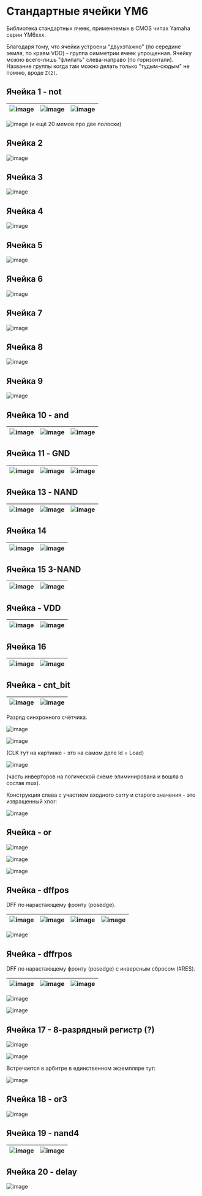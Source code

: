 # Стандартные ячейки YM6

Библиотека стандартных ячеек, применяемых в CMOS чипах Yamaha серии YM6xxx.

Благодаря тому, что ячейки устроены "двухэтажно" (по середине земля, по краям VDD) - группа симметрии ячеек упрощенная. Ячейку можно всего-лишь "флипать" слева-направо (по горизонтали). Название группы когда там можно делать только "тудым-сюдым" не помню, вроде `Z(2)`.

## Ячейка 1 - not

|![image](https://user-images.githubusercontent.com/15833655/182607433-4e6bb029-bc75-4973-b146-d9d9d1e9903f.png)|![image](https://user-images.githubusercontent.com/15833655/184317369-599b106f-cbff-48b6-b519-f40d85914190.png)|![image](https://user-images.githubusercontent.com/15833655/184318357-b22093a0-f18f-49b5-acf0-d9e453932c0e.png)|
|---|---|---|

![image](https://user-images.githubusercontent.com/5828819/184408097-e97e2e86-08a5-465c-8f93-530f4c49a4dc.png)
(и ещё 20 мемов про две полоски)

## Ячейка 2
![image](https://user-images.githubusercontent.com/15833655/182607812-7aa50d4f-5b9c-4193-8ddc-12cf8153af39.png)

## Ячейка 3
![image](https://user-images.githubusercontent.com/15833655/182608299-7bc6ea92-9c21-479e-9be1-4176604cf51f.png)

## Ячейка 4
![image](https://user-images.githubusercontent.com/15833655/182608765-c13265dc-6595-4821-a023-44ffc0f6c84a.png)

## Ячейка 5
![image](https://user-images.githubusercontent.com/15833655/182608855-4c07015a-49ac-4864-a073-eec6b88ab97c.png)

## Ячейка 6
![image](https://user-images.githubusercontent.com/15833655/182609957-6c8a2c4f-2a40-4ef8-9254-76c1d19c410a.png)

## Ячейка 7
![image](https://user-images.githubusercontent.com/15833655/182610116-854af334-bb14-43a1-9329-cdd2a9976efc.png)

## Ячейка 8
![image](https://user-images.githubusercontent.com/15833655/182610190-74d0761b-7fb1-429b-ae94-30c862fb7f73.png)

## Ячейка 9
![image](https://user-images.githubusercontent.com/15833655/182610406-1b27c8a5-c040-4899-903e-6e0bf94d27e4.png)

## Ячейка 10 - and

|![image](https://github.com/emu-russia/SEGAChips/assets/15833655/be373ba2-25ab-434d-951f-6ae4e03052a9)|![image](https://user-images.githubusercontent.com/15833655/184318071-bf3fea1d-3d39-428e-a801-d0a62f9739ef.png)|![image](https://user-images.githubusercontent.com/15833655/184318523-de571af4-4c31-45e1-a910-c7aeb3ede0c5.png)|
|---|---|---|

## Ячейка 11 - GND
|![image](https://github.com/emu-russia/SEGAChips/assets/15833655/7dd87fb5-7926-4321-8dc5-8921838dc1bc)|![image](https://user-images.githubusercontent.com/15833655/184317169-7c8d80fa-8ba6-45b5-b495-189c3ae24e89.png)|![image](https://user-images.githubusercontent.com/15833655/184318239-28b83c93-3b7a-42ff-8fb9-0e7a1c6988cd.png)|
|---|---|---|

## Ячейка 13 - NAND
|![image](https://github.com/emu-russia/SEGAChips/assets/15833655/7c472678-446e-4afc-99bb-6482afef4347)|![image](https://user-images.githubusercontent.com/15833655/184319151-45780f2d-199f-4b65-8082-b00d8641a896.png)|![image](https://user-images.githubusercontent.com/15833655/184319214-d64b1fb3-517c-43ba-a048-3197100873aa.png)|
|---|---|---|

## Ячейка 14
|![image](https://user-images.githubusercontent.com/15833655/184319343-b16bcc82-2556-4d51-95eb-3f658d542f9c.png)|![image](https://user-images.githubusercontent.com/15833655/184319403-c0b85047-6af1-4d01-b318-c85a2e697104.png)|
|---|---|

## Ячейка 15 3-NAND
|![image](https://user-images.githubusercontent.com/15833655/184319629-c1870c50-d5e2-49e4-afb0-1ebe33dd79f9.png)|![image](https://user-images.githubusercontent.com/15833655/184319668-1a4040fe-4173-44e5-9816-1c9f8fff976f.png)|
|---|---|

## Ячейка - VDD
|![image](https://user-images.githubusercontent.com/15833655/184319875-d99db17b-69a2-45e4-a24a-ef2c31b937b6.png)|![image](https://user-images.githubusercontent.com/15833655/184319934-dcebb8a7-4217-4fdf-b46e-29ace9bf4d7d.png)|
|---|---|

## Ячейка 16
|![image](https://user-images.githubusercontent.com/15833655/184320203-224852a4-be6c-46f9-93af-8144ef91816c.png)|![image](https://user-images.githubusercontent.com/15833655/184320254-2113ec3a-bf13-4531-b29c-a042e5531643.png)|
|---|---|

## Ячейка - cnt_bit
|![image](https://user-images.githubusercontent.com/15833655/184320364-d5e2a32b-8389-4529-82ad-d396d4569f61.png)|![image](https://user-images.githubusercontent.com/15833655/184320442-476a2a36-638b-4881-ba6a-aac0cbab9a8e.png)|
|---|---|

Разряд синхронного счётчика.

![image](https://user-images.githubusercontent.com/5828819/184404000-3f57504e-c909-41b8-80d0-2fd1b5ef63c2.png)

![image](https://user-images.githubusercontent.com/5828819/184403877-7030dda6-43c3-41a6-b067-e03959254496.png)

(CLK тут на картинке - это на самом деле ld = Load)

![image](https://user-images.githubusercontent.com/5828819/184403918-0c92854d-67c9-4196-a727-2ea3ecc96662.png)

(часть инверторов на логической схеме элиминирована и вошла в состав mux).

Конструкция слева с участием входного carry и старого значения - это извращенный xnor:

![image](https://user-images.githubusercontent.com/5828819/184405807-556524ae-b3b9-4e6e-a6f7-1e72b8c96b19.png)

## Ячейка - or

![image](https://github.com/emu-russia/SEGAChips/assets/15833655/43ae313f-7504-4b70-acd4-22ebcc11ce48)

![image](https://user-images.githubusercontent.com/5828819/184311167-6b559844-81f6-4e45-8809-32476795e035.png)

![image](https://user-images.githubusercontent.com/5828819/184407057-803d8132-79f4-4b01-b44c-c28ce51862d4.png)

## Ячейка - dffpos

DFF по нарастающему фронту (posedge).

|![image](https://github.com/emu-russia/SEGAChips/assets/15833655/d5b261e8-37c0-45fa-a005-790077eae911)|![image](https://user-images.githubusercontent.com/5828819/184475390-c6940328-e545-48b9-a852-bd31bc6426a3.png)|![image](https://user-images.githubusercontent.com/5828819/184475423-b52f0ff1-fa69-48f7-9622-d8ff0f24766e.png)|![image](https://user-images.githubusercontent.com/5828819/184478466-1d73d25f-4ac1-4907-b320-e2d36364fc7d.png)|
|---|---|---|---|

![image](https://user-images.githubusercontent.com/5828819/184478491-fe77cd24-9d61-44d8-9775-713cbf296368.png)

## Ячейка - dffrpos

DFF по нарастающему фронту (posedge) с инверсным сбросом (#RES).

|![image](https://user-images.githubusercontent.com/5828819/184492855-86eb6193-f2c3-4bf9-bcb3-0cdeb6d19781.png)|![image](https://user-images.githubusercontent.com/5828819/184492881-58077fec-d1de-42d7-8025-552f5a4ccf1c.png)|![image](https://user-images.githubusercontent.com/5828819/184492886-ecdd1d8e-b562-49f6-859b-5e5240ed4ba5.png)|
|---|---|---|

![image](https://user-images.githubusercontent.com/5828819/184492897-6eb53838-e553-49e4-ab01-41d6ade5fd27.png)

![image](https://user-images.githubusercontent.com/5828819/184492894-5cb18e88-aa32-4b8c-9e9f-80ea89db0508.png)

## Ячейка 17 - 8-разрядный регистр (?)

![image](https://user-images.githubusercontent.com/5828819/184526359-5c46d861-f421-47cb-a2f4-63940846f926.png)

![image](https://user-images.githubusercontent.com/5828819/184526234-22d5a275-7be7-45ce-a2af-b0c22d31a989.png)

Встречается в арбитре в единственном экземпляре тут:

![image](https://user-images.githubusercontent.com/5828819/184526253-3dae632e-5e67-4e79-b0ee-a6bb79ebba10.png)

## Ячейка 18 - or3

![image](https://github.com/emu-russia/SEGAChips/assets/15833655/087b0068-1516-4d14-856a-2784f86e8aa5)

## Ячейка 19 - nand4

|![image](https://github.com/emu-russia/SEGAChips/assets/15833655/6cac6854-bc67-477c-965f-eee517a61090)|![image](https://github.com/emu-russia/SEGAChips/assets/15833655/669f5f1e-ae62-41d0-a7a7-0bcc7220dd1a)|
|---|---|

## Ячейка 20 - delay
![image](https://github.com/emu-russia/SEGAChips/assets/15833655/17ae61ff-c884-4598-93f7-7b1d9a21df0a)


